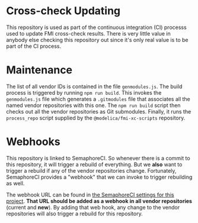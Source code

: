 # Cross-check Updating

This repository is used as part of the continuous integration (CI) processs used to update
FMI cross-check results. There is very little value in anybody else checking this
repository out since it's only real value is to be part of the CI process.

# Maintenance

The list of all vendor IDs is contained in the file `genmodules.js`. The build
process is triggered by running `npm run build`. This invokes the
`genmodules.js` file which generates a `.gitmodules` file that associates all
the named vendor repositories with this one. The `npm run build` script then
checks out all the vendor repositories as Git submodules. Finally, it runs
the `process_repo` script supplied by the `@modelica/fmi-xc-scripts` repository.

# Webhooks

This repository is linked to SemaphoreCI. So whenever there is a commit to this
repository, it will trigger a rebuild of everything. But we **also** want to
trigger a rebuild if any of the vendor repositories change. Fortunately,
SemaphoreCI provides a "webhook" that we can invoke to trigger rebuilding as well.

The webhook URL can be found in [the SemaphoreCI settings for this
project](https://semaphoreci.com/fmi-crosscheck/crosscheck-update/settings/repository).
**That URL should be added as a webhook in all vendor repositories** (current
and **new**). By adding that web hook, any change to the vendor repositories
will also trigger a rebuild for this repository.
